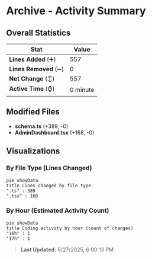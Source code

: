 # Archive - Activity Summary 

## Overall Statistics

| Stat                   | Value                                                             |
| ---------------------- | ----------------------------------------------------------------- |
| **Lines Added** (➕)   | 557                                          |
| **Lines Removed** (➖) | 0                                        |
| **Net Change** (↕)    | 557                |
| **Active Time** (⌚)   | 0 minute |


## Modified Files
- **schema.ts** (+389, -0)
- **AdminDashboard.tsx** (+168, -0)

## Visualizations

### By File Type (Lines Changed)

```mermaid
pie showData
title Lines changed by file type
".ts" : 389
".tsx" : 168
```

### By Hour (Estimated Activity Count)

```mermaid
pie showData
title Coding activity by hour (count of changes)
"16h" : 1
"17h" : 1
```


> **Last Updated:** 6/27/2025, 6:00:13 PM